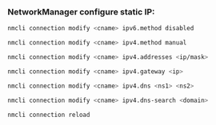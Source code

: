 ### NetworkManager configure static IP:
```bash
nmcli connection modify <cname> ipv6.method disabled
```
```bash
nmcli connection modify <cname> ipv4.method manual
```
```bash
nmcli connection modify <cname> ipv4.addresses <ip/mask>
```
```bash
nmcli connection modify <cname> ipv4.gateway <ip>
```
```bash
nmcli connection modify <cname> ipv4.dns <ns1> <ns2>
```
```bash
nmcli connection modify <cname> ipv4.dns-search <domain>
```
```bash
nmcli connection reload
```
